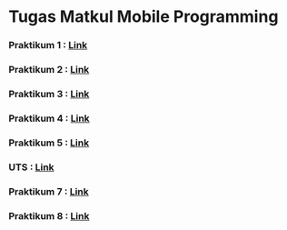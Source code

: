 # Tugas Matkul Mobile Programming

### Praktikum 1 : [Link](https://opendebugger62.blogspot.com/2023/03/tugas-mobile-programming-praktikum-1.html)

### Praktikum 2 : [Link](https://opendebugger62.blogspot.com/2023/03/tugas-mobile-programming-praktikum-2.html)

### Praktikum 3 : [Link](https://opendebugger62.blogspot.com/2023/03/tugas-mobile-programming-praktikum-3.html)

### Praktikum 4 : [Link](https://opendebugger62.blogspot.com/2023/03/tugas-mobile-programming-praktikum-4.html)

### Praktikum 5 : [Link](https://opendebugger62.blogspot.com/2023/03/nama-muhammad-muslim-abdul-jabbaar-nim.html)

### UTS : [Link](https://opendebugger62.blogspot.com/2023/04/uts-mobile-programming-teknik.html)

### Praktikum 7 : [Link](https://opendebugger62.blogspot.com/2023/04/tugas-mobile-programming-praktikum-7.html)

### Praktikum 8 : [Link](https://opendebugger62.blogspot.com/2023/04/tugas-mobile-programming-praktikum-8.html)

